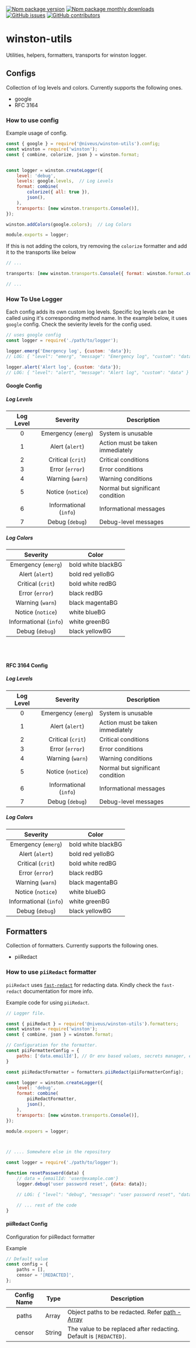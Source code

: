 [![Npm package version](https://badgen.net/npm/v/@niveus/winston-utils)](https://www.npmjs.com/package/@niveus/winston-utils)
[![Npm package monthly downloads](https://badgen.net/npm/dm/@niveus/winston-utils)](https://www.npmjs.com/package/@niveus/winston-utils)
[![GitHub issues](https://badgen.net/github/issues/niveussolutions/winston-utils)](https://github.com/niveussolutions/winston-utils/issues/)
[![GitHub contributors](https://img.shields.io/github/contributors/niveussolutions/winston-utils.svg)](https://github.com/niveussolutions/winston-utils/graphs/contributors/)

# winston-utils
Utilities, helpers, formatters, transports for winston logger.


## Configs
Collection of log levels and colors. Currently supports the following ones.

* google
* RFC 3164

### How to use config
Example usage of config.

``` js
const { google } = require('@niveus/winston-utils').config;
const winston = require('winston');
const { combine, colorize, json } = winston.format;


const logger = winston.createLogger({
    level: 'debug',
    levels: google.levels,  // Log Levels
    format: combine(
        colorize({ all: true }),
        json(),
    ),
    transports: [new winston.transports.Console()],
});

winston.addColors(google.colors);  // Log Colors

module.exports = logger;

```

If this is not adding the colors, try removing the `colorize` formatter and add it to the transports like below

``` js
// ...

transports: [new winston.transports.Console({ format: winston.format.colorize({ all: true }) })],

// ...
```

### How To Use Logger

Each config adds its own custom log levels. Specific log levels can be called using it's corresponding method name. In the example below, it uses `google` config. Check the sevierity levels for the config used.

``` js
// uses google config
const logger = require('./path/to/logger');

logger.emerg('Emergency log', {custom: 'data'});
// LOG: { "level": "emerg", "message": "Emergency log", "custom": "data" }

logger.alert('Alert log', {custom: 'data'});
// LOG: { "level": "alert", "message": "Alert log", "custom": "data" }

```

#### Google Config
##### Log Levels

| Log Level |        Severity        | Description                      |
|:---------:|:----------------------:|----------------------------------|
|     0     | Emergency (`emerg`)    | System is unusable               |
|     1     | Alert (`alert`)        | Action must be taken immediately |
|     2     | Critical (`crit`)      | Critical conditions              |
|     3     | Error (`error`)        | Error conditions                 |
|     4     | Warning (`warn`)       | Warning conditions               |
|     5     | Notice (`notice`)      | Normal but significant condition |
|     6     | Informational (`info`) | Informational messages           |
| 7         | Debug (`debug`)        | Debug-level messages             |

##### Log Colors

|        Severity        | Color              |
|:----------------------:|--------------------|
| Emergency (`emerg`)    | bold white blackBG |
| Alert (`alert`)        | bold red yelloBG   |
| Critical (`crit`)      | bold white redBG   |
| Error (`error`)        | black redBG        |
| Warning (`warn`)       | black magentaBG    |
| Notice (`notice`)      | white blueBG       |
| Informational (`info`) | white greenBG      |
| Debug (`debug`)        | black yellowBG     |

<br>
<br>

#### RFC 3164 Config
##### Log Levels

| Log Level |        Severity        | Description                      |
|:---------:|:----------------------:|----------------------------------|
|     0     | Emergency (`emerg`)    | System is unusable               |
|     1     | Alert (`alert`)        | Action must be taken immediately |
|     2     | Critical (`crit`)      | Critical conditions              |
|     3     | Error (`error`)        | Error conditions                 |
|     4     | Warning (`warn`)       | Warning conditions               |
|     5     | Notice (`notice`)      | Normal but significant condition |
|     6     | Informational (`info`) | Informational messages           |
| 7         | Debug (`debug`)        | Debug-level messages             |

##### Log Colors

|        Severity        | Color              |
|:----------------------:|--------------------|
| Emergency (`emerg`)    | bold white blackBG |
| Alert (`alert`)        | bold red yelloBG   |
| Critical (`crit`)      | bold white redBG   |
| Error (`error`)        | black redBG        |
| Warning (`warn`)       | black magentaBG    |
| Notice (`notice`)      | white blueBG       |
| Informational (`info`) | white greenBG      |
| Debug (`debug`)        | black yellowBG     |


## Formatters
Collection of formatters. Currently supports the following ones.

* piiRedact

### How to use `piiRedact` formatter
`piiRedact` uses [`fast-redact`](https://www.npmjs.com/package/fast-redact) for redacting data. Kindly check the `fast-redact` documentation for more info.


Example code for using `piiRedact`.

``` js
// Logger file.

const { piiRedact } = require('@niveus/winston-utils').formatters;
const winston = require('winston');
const { combine, json } = winston.format;

// Configuration for the formatter.
const piiFormatterConfig = {
    paths: ['data.emailId'], // Or env based values, secrets manager, etc...
}

const piiRedactFormatter = formatters.piiRedact(piiFormatterConfig);

const logger = winston.createLogger({
    level: 'debug',
    format: combine(
        piiRedactFormatter,
        json(),
    ),
    transports: [new winston.transports.Console()],
});

module.expoers = logger;



// .... Somewhere else in the repository

const logger = require('./path/to/logger');

function resetPassword(data) {
    // data = {emailId: 'user@example.com'}
    logger.debug('user password reset', {data: data});

    // LOG: { "level": "debug", "message": "user password reset", "data": { "emailId": "[REDACTED]" }}

    // ... rest of the code
}
```

#### piiRedact Config
Configuration for piiRedact formatter

Example

``` js
// Default value
const config = {
    paths = [],
    censor = '[REDACTED]',
};
```
| Config Name | Type   | Description                                                                                                                           |
|:-----------:|--------|---------------------------------------------------------------------------------------------------------------------------------------|
| paths       | Array  | Object paths to be redacted. Refer [path - Array](https://github.com/davidmarkclements/fast-redact/blob/main/readme.md#paths--array ) |
| censor      | String | The value to be replaced after redacting. Default is `[REDACTED]`.                                                                    |


